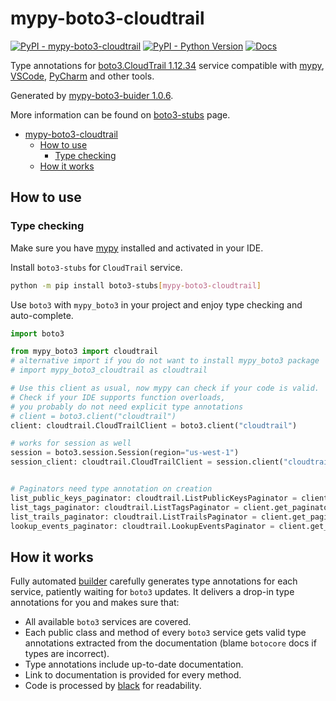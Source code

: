 # mypy-boto3-cloudtrail

[![PyPI - mypy-boto3-cloudtrail](https://img.shields.io/pypi/v/mypy-boto3-cloudtrail.svg?color=blue)](https://pypi.org/project/mypy-boto3-cloudtrail)
[![PyPI - Python Version](https://img.shields.io/pypi/pyversions/mypy-boto3-cloudtrail.svg?color=blue)](https://pypi.org/project/mypy-boto3-cloudtrail)
[![Docs](https://img.shields.io/readthedocs/mypy-boto3-builder.svg?color=blue)](https://mypy-boto3-builder.readthedocs.io/)

Type annotations for
[boto3.CloudTrail 1.12.34](https://boto3.amazonaws.com/v1/documentation/api/1.12.34/reference/services/cloudtrail.html#CloudTrail) service
compatible with [mypy](https://github.com/python/mypy), [VSCode](https://code.visualstudio.com/),
[PyCharm](https://www.jetbrains.com/pycharm/) and other tools.

Generated by [mypy-boto3-buider 1.0.6](https://github.com/vemel/mypy_boto3_builder).

More information can be found on [boto3-stubs](https://pypi.org/project/boto3-stubs/) page.

- [mypy-boto3-cloudtrail](#mypy-boto3-cloudtrail)
  - [How to use](#how-to-use)
    - [Type checking](#type-checking)
  - [How it works](#how-it-works)

## How to use

### Type checking

Make sure you have [mypy](https://github.com/python/mypy) installed and activated in your IDE.

Install `boto3-stubs` for `CloudTrail` service.

```bash
python -m pip install boto3-stubs[mypy-boto3-cloudtrail]
```

Use `boto3` with `mypy_boto3` in your project and enjoy type checking and auto-complete.

```python
import boto3

from mypy_boto3 import cloudtrail
# alternative import if you do not want to install mypy_boto3 package
# import mypy_boto3_cloudtrail as cloudtrail

# Use this client as usual, now mypy can check if your code is valid.
# Check if your IDE supports function overloads,
# you probably do not need explicit type annotations
# client = boto3.client("cloudtrail")
client: cloudtrail.CloudTrailClient = boto3.client("cloudtrail")

# works for session as well
session = boto3.session.Session(region="us-west-1")
session_client: cloudtrail.CloudTrailClient = session.client("cloudtrail")


# Paginators need type annotation on creation
list_public_keys_paginator: cloudtrail.ListPublicKeysPaginator = client.get_paginator("list_public_keys")
list_tags_paginator: cloudtrail.ListTagsPaginator = client.get_paginator("list_tags")
list_trails_paginator: cloudtrail.ListTrailsPaginator = client.get_paginator("list_trails")
lookup_events_paginator: cloudtrail.LookupEventsPaginator = client.get_paginator("lookup_events")
```

## How it works

Fully automated [builder](https://github.com/vemel/mypy_boto3_builder) carefully generates
type annotations for each service, patiently waiting for `boto3` updates. It delivers
a drop-in type annotations for you and makes sure that:

- All available `boto3` services are covered.
- Each public class and method of every `boto3` service gets valid type annotations
  extracted from the documentation (blame `botocore` docs if types are incorrect).
- Type annotations include up-to-date documentation.
- Link to documentation is provided for every method.
- Code is processed by [black](https://github.com/psf/black) for readability.